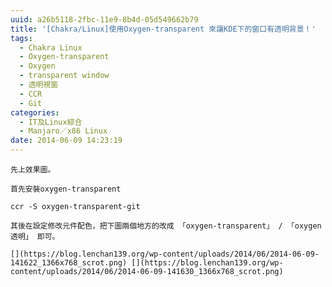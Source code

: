 ```yaml
---
uuid: a26b5118-2fbc-11e9-8b4d-05d549662b79
title: '[Chakra/Linux]使用Oxygen-transparent 來讓KDE下的窗口有透明背景！'
tags:
  - Chakra Linux
  - Oxygen-transparent
  - Oxygen
  - transparent window
  - 透明視窗
  - CCR
  - Git
categories:
  - IT及Linux綜合
  - Manjaro／x86 Linux
date: 2014-06-09 14:23:19
---
```


[](https://blog.lenchan139.org/wp-content/uploads/2014/06/2014-06-09-140647_1366x768_scrot.png)

	先上效果圖。

	首先安裝oxygen-transparent

	ccr -S oxygen-transparent-git

	其後在設定修改元件配色，把下圖兩個地方的改成 「oxygen-transparent」 / 「oxygen 透明」 即可。

	[](https://blog.lenchan139.org/wp-content/uploads/2014/06/2014-06-09-141622_1366x768_scrot.png) [](https://blog.lenchan139.org/wp-content/uploads/2014/06/2014-06-09-141630_1366x768_scrot.png)
